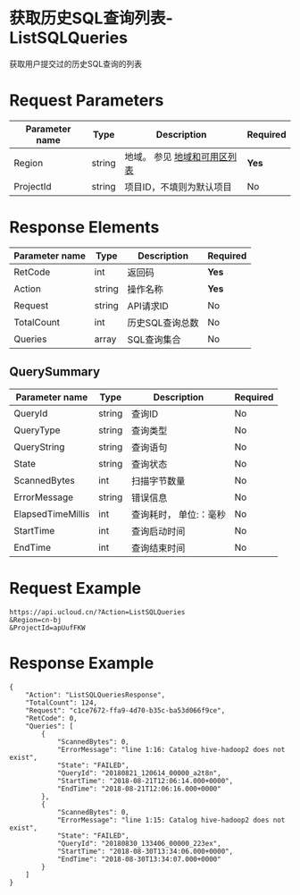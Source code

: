 # 获取历史SQL查询列表-ListSQLQueries

获取用户提交过的历史SQL查询的列表

# Request Parameters
|Parameter name|Type|Description|Required|
|---|---|---|---|
|Region|string|地域。 参见 [地域和可用区列表](api/summary/regionlist)|**Yes**|
|ProjectId|string|项目ID，不填则为默认项目|No|

# Response Elements
|Parameter name|Type|Description|Required|
|---|---|---|---|
|RetCode|int|返回码|**Yes**|
|Action|string|操作名称|**Yes**|
|Request|string|API请求ID|No|
|TotalCount|int|历史SQL查询总数|No|
|Queries|array|SQL查询集合|No|

## QuerySummary
|Parameter name|Type|Description|Required|
|---|---|---|---|
|QueryId|string|查询ID|No|
|QueryType|string|查询类型|No|
|QueryString|string|查询语句|No|
|State|string|查询状态|No|
|ScannedBytes|int|扫描字节数量|No|
|ErrorMessage|string|错误信息|No|
|ElapsedTimeMillis|int|查询耗时， 单位:：毫秒|No|
|StartTime|int|查询启动时间|No|
|EndTime|int|查询结束时间|No|

# Request Example
```
https://api.ucloud.cn/?Action=ListSQLQueries
&Region=cn-bj
&ProjectId=apUufFKW
```

# Response Example
```
{
    "Action": "ListSQLQueriesResponse", 
    "TotalCount": 124, 
    "Request": "c1ce7672-ffa9-4d70-b35c-ba53d066f9ce", 
    "RetCode": 0, 
    "Queries": [
        {
            "ScannedBytes": 0, 
            "ErrorMessage": "line 1:16: Catalog hive-hadoop2 does not exist", 
            "State": "FAILED", 
            "QueryId": "20180821_120614_00000_a2t8n", 
            "StartTime": "2018-08-21T12:06:14.000+0000", 
            "EndTime": "2018-08-21T12:06:16.000+0000"
        }, 
        {
            "ScannedBytes": 0, 
            "ErrorMessage": "line 1:15: Catalog hive-hadoop2 does not exist", 
            "State": "FAILED", 
            "QueryId": "20180830_133406_00000_223ex", 
            "StartTime": "2018-08-30T13:34:06.000+0000", 
            "EndTime": "2018-08-30T13:34:07.000+0000"
        }
    ]
}
```

